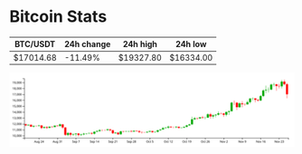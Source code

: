 # Bitcoin Stats

BTC/USDT|24h change|24h high|24h low|
|---|---|---|---|
|$17014.68|-11.49%|$19327.80|$16334.00|

<img src="./chart.svg">
